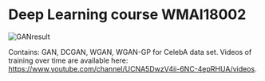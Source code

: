 # Deep Learning course WMAI18002

![GANresult](https://i.imgur.com/ZG6umqs.png)

Contains: GAN, DCGAN, WGAN, WGAN-GP for CelebA data set. Videos of training over time are available here: https://www.youtube.com/channel/UCNA5DwzV4ii-6NC-4epRHUA/videos.
